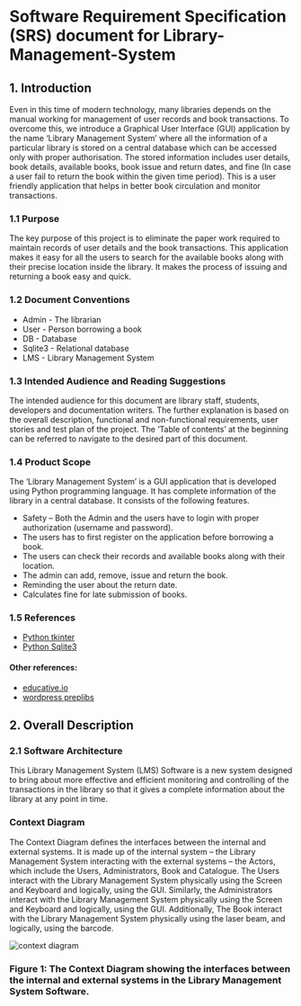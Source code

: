 # Software Requirement Specification (SRS) document for Library-Management-System
## 1.	Introduction
Even in this time of modern technology, many libraries depends on the manual working for management of user records and book transactions. 
To overcome this, we introduce a Graphical User Interface (GUI) application by the name ‘Library Management System’ where all the
information of a particular library is stored on a central database which can be accessed only with proper authorisation.
The stored information includes user details, book details, available books, book issue and return dates, and fine
(In case a user fail to return the book within the given time period). This is a user friendly application that helps in
better book circulation and monitor transactions.

### 1.1	Purpose  
The key purpose of this project is to eliminate the paper work required to maintain records of user details and the book transactions. 
This application makes it easy for all the users to search for the available books along with their precise location inside the 
library. It makes the process of issuing and returning a book easy and quick.

### 1.2	Document Conventions
- Admin	- The librarian
- User	- Person borrowing a book
- DB	- Database
- Sqlite3	- Relational database
- LMS	- Library Management System


### 1.3	Intended Audience and Reading Suggestions
The intended audience for this document are library staff, students, developers and documentation writers. The further explanation
is based on the overall description, functional and non-functional requirements, user stories and test plan of the project. 
The ‘Table of contents’ at the beginning can be referred to navigate to the desired part of this document.

### 1.4	Product Scope
The ‘Library Management System’ is a GUI application that is developed using Python programming language. It has complete information of the library in a central database. It consists of the following features.
-	Safety – Both the Admin and the users have to login with proper authorization (username and password).
-	The users has to first register on the application before borrowing a book.
-	The users can check their records and available books along with their location.
-	The admin can add, remove, issue and return the book.
-	Reminding the user about the return date.
-	Calculates fine for late submission of books.

### 1.5	References
* [Python tkinter](https://docs.python.org/3/library/tkinter.html)
* [Python Sqlite3](https://docs.python.org/3/library/sqlite3.html)
#### Other references:
- [educative.io](https://www.educative.io/courses/grokking-the-object-oriented-design-interview/RMlM3NgjAyR)
- [wordpress preplibs](https://preplibs.wordpress.com/library-management-systems/)



## 2.	Overall Description
### 2.1	Software Architecture
This Library Management System (LMS) Software is a new system designed to bring about more effective and efficient monitoring and controlling of the transactions in the library so that it gives a complete information about the library at any point in time.

### Context Diagram

The Context Diagram defines the interfaces between the internal and external systems. It is made up of the internal system – the Library Management System interacting with the external systems – the Actors, which include the Users, Administrators, Book and Catalogue. The Users interact with the Library Management System physically using the Screen and Keyboard and logically, using the GUI. Similarly, the Administrators interact with the Library Management System physically using the Screen and Keyboard and logically, using the GUI. Additionally, The Book interact with the Library Management System physically using the laser beam, and logically, using the barcode.

![context diagram](https://user-images.githubusercontent.com/45924101/105904998-d17cd480-6019-11eb-944e-31639c1543b4.PNG)
### Figure 1: The Context Diagram showing the interfaces between the internal and external systems in the Library Management System Software.


 
